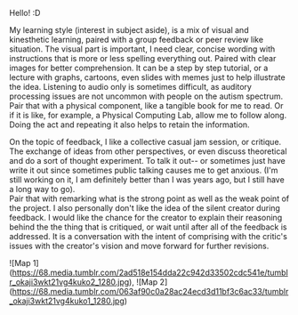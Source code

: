 Hello! :D

My learning style (interest in subject aside), is a mix of visual and kinesthetic learning, paired with a group feedback or peer review like situation. The visual part is important, I need clear, concise wording with instructions that is more 
or less spelling everything out. Paired with clear images for better comprehension. It can be a step by step tutorial, 
or a lecture with graphs, cartoons, even slides with memes just to help illustrate the idea. 
Listening to audio only is sometimes difficult, as auditory processing issues are not uncommon with people on the autism spectrum. 
Pair that with a physical component, like a tangible book for me to read. Or if it is like, for example, a Physical Computing Lab, 
allow me to follow along. Doing the act and repeating it also helps to retain the information.

On the topic of  feedback, I like a  collective casual jam session, or critique. 
The exchange of ideas from other perspectives, or even discuss theoretical and do a sort of thought experiment. 
To talk it out-- or sometimes just have write it out since sometimes public talking causes me to get anxious. 
(I'm still working on it, I am definitely better than I was years ago, but I still have a long way to go).  
Pair that with remarking what is the strong point as well as the weak point of the project. 
I also personally don't like the idea of the silent creator during feedback. 
I would like the chance for the creator to explain their reasoning behind the the thing that is critiqued, 
or wait until after all of the feedback is addressed. 
It is a conversation with the intent of comprising with the critic's issues with the creator's vision and 
move forward for further revisions.  

![Map 1] (https://68.media.tumblr.com/2ad518e154dda22c942d33502cdc541e/tumblr_okaji3wkt21vg4kuko2_1280.jpg), ![Map 2] (https://68.media.tumblr.com/063af90c0a28ac24ecd3d11bf3c6ac33/tumblr_okaji3wkt21vg4kuko1_1280.jpg)
